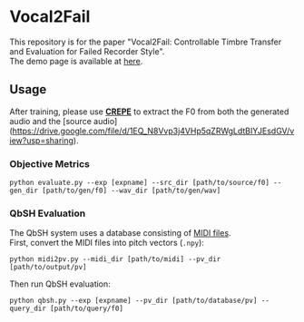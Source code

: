 # Vocal2Fail
This repository is for the paper "Vocal2Fail: Controllable Timbre Transfer and Evaluation for Failed Recorder Style".  
The demo page is available at [here](https://manchenlee.github.io/vocal2fail).  

## Usage

After training, please use [**CREPE**](https://github.com/marl/crepe) to extract the F0 from both the generated audio and the [source audio] (https://drive.google.com/file/d/1EQ_N8Vvp3j4VHp5qZRWgLdtBIYJEsdGV/view?usp=sharing).

### Objective Metrics
```
python evaluate.py --exp [expname] --src_dir [path/to/source/f0] --gen_dir [path/to/gen/f0] --wav_dir [path/to/gen/wav]
```
### QbSH Evaluation
The QbSH system uses a database consisting of [MIDI files](https://drive.google.com/file/d/1owhCIMoHuhXfWHI2eU4UDzZPGu0Kg7Nw/view).  
First, convert the MIDI files into pitch vectors (`.npy`):  
```
python midi2pv.py --midi_dir [path/to/midi] --pv_dir [path/to/output/pv]
```
Then run QbSH evaluation:
```
python qbsh.py --exp [expname] --pv_dir [path/to/database/pv] --query_dir [path/to/query/f0]
```

